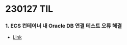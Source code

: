 # 230127 TIL
### 1. ECS 컨테이너 내 Oracle DB 연결 테스트 오류 해결
* [Link](https://www.devops-eljoe.com/b1964597-82bc-43a3-a003-16586bd03658)